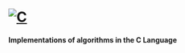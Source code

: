 # [![C](https://skillicons.dev/icons?i=C)](https://skillicons.dev)

#### Implementations of algorithms in the C Language
